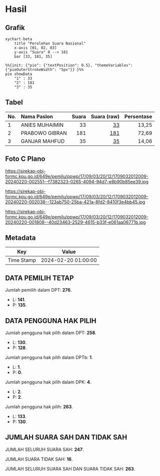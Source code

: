 # Hasil

## Grafik

```mermaid
xychart-beta
    title "Perolehan Suara Nasional"
    x-axis [01, 02, 03]
    y-axis "Suara" 0 --> 181
    bar [33, 181, 35]
```

```mermaid
%%{init: {"pie": {"textPosition": 0.5}, "themeVariables": {"pieOuterStrokeWidth": "5px"}} }%%
pie showData
    "1" : 33
    "2" : 181
    "3" : 35
```

## Tabel

| No. | Nama Paslon    | Suara | Suara (raw) | Persentase |
|:--- |:-------------- | -----:| -----------:| ----------:|
| 1   | ANIES MUHAIMIN | 33    | [33][p-1]   | 13,25      |
| 2   | PRABOWO GIBRAN | 181   | [181][p-2]  | 72,69      |
| 3   | GANJAR MAHFUD  | 35    | [35][p-3]   | 14,06      |


[p-1]: https://github.com/gigit-pemilu/pemilu-2024/blob/main/pilpres/hitung-suara/sub/17-bengkulu/sub/09-bengkulu-tengah/sub/03-pondok-kelapa/sub/2012-pasar-pedati/sub/009-tps/sub/paslon-1.txt
[p-2]: https://github.com/gigit-pemilu/pemilu-2024/blob/main/pilpres/hitung-suara/sub/17-bengkulu/sub/09-bengkulu-tengah/sub/03-pondok-kelapa/sub/2012-pasar-pedati/sub/009-tps/sub/paslon-2.txt
[p-3]: https://github.com/gigit-pemilu/pemilu-2024/blob/main/pilpres/hitung-suara/sub/17-bengkulu/sub/09-bengkulu-tengah/sub/03-pondok-kelapa/sub/2012-pasar-pedati/sub/009-tps/sub/paslon-3.txt

## Foto C Plano

https://sirekap-obj-formc.kpu.go.id/649e/pemilu/ppwp/17/09/03/20/12/1709032012009-20240220-002551--f7382323-0265-4094-94d7-e8b90b85ee39.jpg

https://sirekap-obj-formc.kpu.go.id/649e/pemilu/ppwp/17/09/03/20/12/1709032012009-20240220-002038--123ab750-25ba-421a-8fd2-8410f3e4bb45.jpg

https://sirekap-obj-formc.kpu.go.id/649e/pemilu/ppwp/17/09/03/20/12/1709032012009-20240220-001808--40d23463-2529-4615-b33f-e061aa06771b.jpg


## Metadata

| Key        | Value               |
| ---------- | ------------------- |
| Time Stamp | 2024-02-20 01:00:00 |


## DATA PEMILIH TETAP

Jumlah pemilih dalam DPT: **276**.
 * L: **141**.
 * P: **135**.

## DATA PENGGUNA HAK PILIH

Jumlah pengguna hak pilih dalam DPT: **258**.
 * L: **130**.
 * P: **128**.

Jumlah pengguna hak pilih dalam DPTb: **1**.
 * L: **1**.
 * P: **0**.

Jumlah pengguna hak pilih dalam DPK: **4**.
 * L: **2**.
 * P: **2**.

Jumlah pengguna hak pilih: **263**.
 * L: **133**.
 * P: **130**.

## JUMLAH SUARA SAH DAN TIDAK SAH

JUMLAH SELURUH SUARA SAH: **247**.

JUMLAH SUARA TIDAK SAH: **16**.

JUMLAH SELURUH SUARA SAH DAN SUARA TIDAK SAH: **263**.


